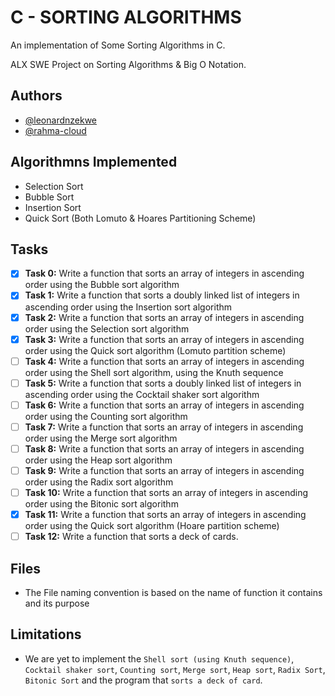 # C - SORTING ALGORITHMS

An implementation of Some Sorting Algorithms in C.

ALX SWE Project on Sorting Algorithms & Big O Notation.

## Authors

- [@leonardnzekwe](https://www.github.com/leonardnzekwe)
- [@rahma-cloud](https://www.github.com/rahma-cloud)

## Algorithmns Implemented

- Selection Sort
- Bubble Sort
- Insertion Sort
- Quick Sort (Both Lomuto & Hoares Partitioning Scheme)

## Tasks

- [x]  **Task 0:** Write a function that sorts an array of integers in ascending order using the Bubble sort algorithm
- [x]  **Task 1:** Write a function that sorts a doubly linked list of integers in ascending order using the Insertion sort algorithm
- [x]  **Task 2:** Write a function that sorts an array of integers in ascending order using the Selection sort algorithm
- [x]  **Task 3:** Write a function that sorts an array of integers in ascending order using the Quick sort algorithm (Lomuto partition scheme)
- [ ]  **Task 4:** Write a function that sorts an array of integers in ascending order using the Shell sort algorithm, using the Knuth sequence
- [ ]  **Task 5:** Write a function that sorts a doubly linked list of integers in ascending order using the Cocktail shaker sort algorithm
- [ ]  **Task 6:** Write a function that sorts an array of integers in ascending order using the Counting sort algorithm
- [ ]  **Task 7:** Write a function that sorts an array of integers in ascending order using the Merge sort algorithm
- [ ]  **Task 8:** Write a function that sorts an array of integers in ascending order using the Heap sort algorithm
- [ ]  **Task 9:** Write a function that sorts an array of integers in ascending order using the Radix sort algorithm
- [ ]  **Task 10:** Write a function that sorts an array of integers in ascending order using the Bitonic sort algorithm
- [x]  **Task 11:** Write a function that sorts an array of integers in ascending order using the Quick sort algorithm (Hoare partition scheme)
- [ ]  **Task 12:** Write a function that sorts a deck of cards.

## Files

- The File naming convention is based on the name of function it contains and its purpose

## Limitations

- We are yet to implement the `Shell sort (using Knuth sequence)`, `Cocktail shaker sort`, `Counting sort`, `Merge sort`, `Heap sort`, `Radix Sort`, `Bitonic Sort` and the program that `sorts a deck of card`.
